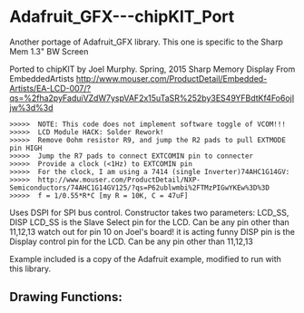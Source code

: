 # Adafruit_GFX---chipKIT_Port
Another portage of Adafruit_GFX library. This one is specific to the Sharp Mem 1.3" BW Screen

Ported to chipKIT by Joel Murphy. Spring, 2015
    Sharp Memory Display From EmbeddedArtists
    http://www.mouser.com/ProductDetail/Embedded-Artists/EA-LCD-007/?qs=%2fha2pyFaduiVZdW7yspVAF2x15uTaSR%252by3ES49YFBdtKf4Fo6ojIjw%3d%3d

    >>>>>  NOTE: This code does not implement software toggle of VCOM!!!
    >>>>>  LCD Module HACK: Solder Rework! 
    >>>>>  Remove 0ohm resistor R9, and jump the R2 pads to pull EXTMODE pin HIGH
    >>>>>  Jump the R7 pads to connect EXTCOMIN pin to connecter
    >>>>>  Provide a clock (<1Hz) to EXTCOMIN pin
    >>>>>  For the clock, I am using a 7414 (single Inverter)74AHC1G14GV:
    >>>>>  http://www.mouser.com/ProductDetail/NXP-Semiconductors/74AHC1G14GV125/?qs=P62ublwmbi%2FTMzPIGwYKEw%3D%3D
    >>>>>  f = 1/0.55*R*C [my R = 10K, C = 47uF]

Uses DSPI for SPI bus control.
Constructor takes two parameters: LCD_SS, DISP
  LCD_SS is the Slave Select pin for the LCD. Can be any pin other than 11,12,13
    watch out for pin 10 on Joel's board! it is acting funny
  DISP pin is the Display control pin for the LCD. Can be any pin other than 11,12,13
  
Example included is a copy of the Adafruit example, modified to run with this library.

## Drawing Functions:
